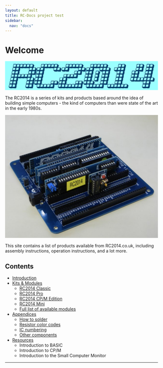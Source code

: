 ```yaml
---
layout: default
title: RC-Docs project test
sidebar:
  nav: "docs"
---
```


# Welcome

![](RC2014-logo.jpg)

The RC2014 is a series of kits and products based around the idea of building simple computers - the kind of computers than were state of the art in the early 1980s.

![](board1.png)

This site contains a list of products available from RC2014.co.uk, including assembly instructions,  operation instructions, and a lot more.

## Contents

* [Introduction](introduction.html)
* [Kits & Modules](kits/kits.html)
  * [RC2014 Classic](kits/rc2014mini/guide.html)
  * [RC2014 Pro](kits/rc2014mini/guide.html)
  * [RC2014 CP/M Edition](kits/rc2014mini/guide.html)
  * [RC2014 Mini](kits/rc2014mini/guide.html)
  * [Full list of available modules](kits/rc2014mini/guide.html)
* [Appendices](appendices/appendices.html)
  * [How to solder](appendices/soldering.html)
  * [Resistor color codes](appendices/resistor_color_codes.html)
  * [IC numbering](appendices/ic_numbering.html)
  * [Other components](appendices/components.html)
* [Resources](resources.html)
  * Introduction to BASIC
  * Introduction to CP/M
  * Introduction to the Small Computer Monitor

---

